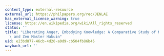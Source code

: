 ```yaml
---
content_type: external-resource
external_url: https://philpapers.org/rec/JENLAE
has_external_license_warning: true
license: https://en.wikipedia.org/wiki/All_rights_reserved
status: ''
title: "Liberating Anger, Embodying Knowledge: A Comparative Study of Mar\xEDa Lugones\
  \ and Zen Master Hakuin"
uid: e23bd877-46cb-4d20-a9d9-cb504fb86b45
wayback_url: ''
---
```

